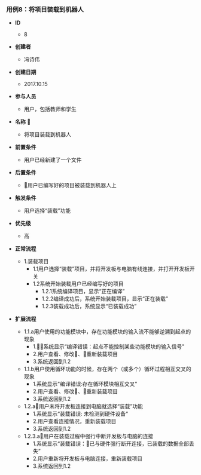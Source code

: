 ### 用例8：将项目装载到机器人
- **ID** 
    - 8
- **创建者**
    - 冯诗伟
- **创建日期**
    - 2017.10.15    
- **参与人员**
    - 用户，包括教师和学生
- **名称** 
    - 将项目装载到机器人
- **前置条件**
    - 用户已经新建了一个文件
- **后置条件**
    - 用户已编写好的项目被装载到机器人上
- **触发条件**
    - 用户选择“装载”功能
- **优先级**
    - 高
- **正常流程**
    - 1.装载项目
        - 1.1用户选择“装载”项目，并将开发板与电脑有线连接，并打开开发板开关
        - 1.2系统开始装载用户已经编写好的项目
            - 1.2.1系统编译项目，显示“正在编译”
            - 1.2.2编译成功后，系统开始装载项目，显示“正在装载”
            - 1.2.3装载成功后，系统显示“已装载成功”

- **扩展流程**
    - 1.1.a用户使用的功能模块中，存在功能模块的输入流不能够逆溯到起点的现象
        - 1.系统显示“编译错误：起点不能控制某些功能模块的输入信号"
        - 2.用户查看、修改、重新装载项目
        - 3.系统返回到1.2
    - 1.1.b用户使用循环功能的时候，存在两个（或多个）循环过程相互交叉的现象
        - 1.系统显示"编译错误:存在循环模块相互交叉"
        - 2.用户查看、修改、重新装载项目
        - 3.系统返回到1.2
    - 1.2.a用户未将开发板连接到电脑就选择“装载”功能
        - 1.系统显示“装载错误: 未检测到硬件设备“
        - 2.用户查看连接情况，重新装载项目
        - 3.系统返回到1.2
    - 1.2.3.a用户在装载过程中强行中断开发板与电脑的连接
        - 1.系统显示“装载错误：已与硬件强行断开连接，已装载的数据全部丢失”
        - 2.用户重新将开发板与电脑连接，重新装载项目
        - 3.系统返回到1.2